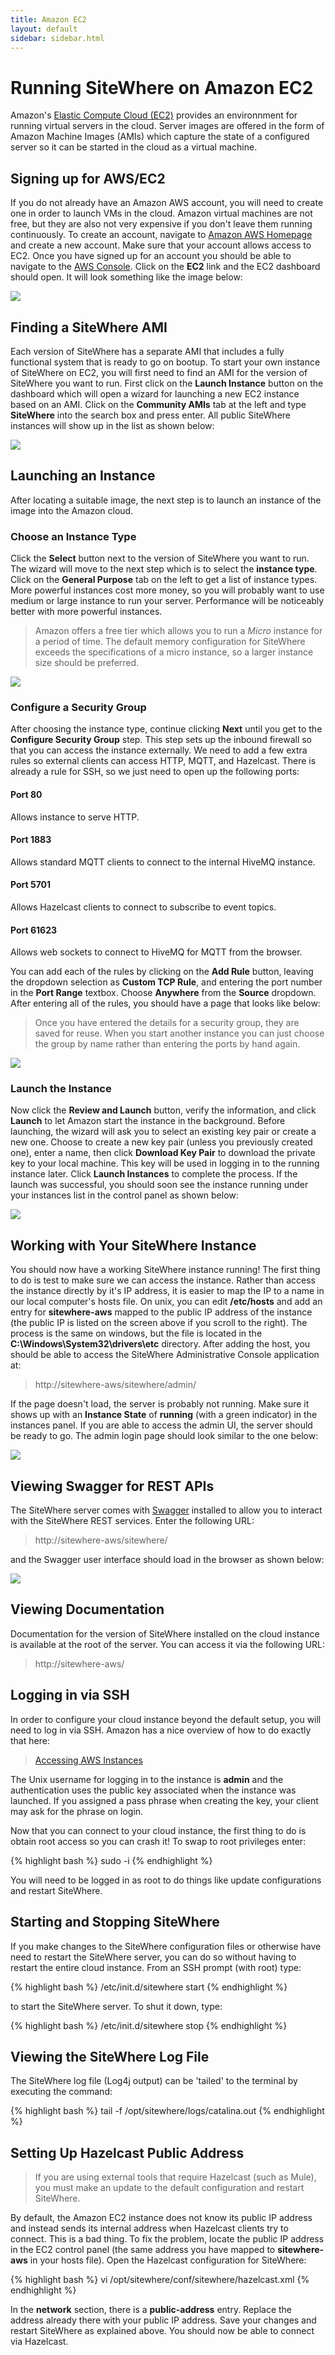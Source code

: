 ```yaml
---
title: Amazon EC2
layout: default
sidebar: sidebar.html
---
```


# Running SiteWhere on Amazon EC2
Amazon's [Elastic Compute Cloud (EC2)](http://aws.amazon.com/ec2/) provides an environnment for running virtual
servers in the cloud. Server images are offered in the form of Amazon Machine Images (AMIs) which capture
the state of a configured server so it can be started in the cloud as a virtual machine.

## Signing up for AWS/EC2
If you do not already have an Amazon AWS account, you will need to create one in order to launch VMs in the cloud.
Amazon virtual machines are not free, but they are also not very expensive if you don\'t leave them running 
continuously. To create an account, navigate to [Amazon AWS Homepage](http://aws.amazon.com/) and create 
a new account. Make sure that your account allows access to EC2. Once you have signed up for an account
you should be able to navigate to the [AWS Console](https://console.aws.amazon.com). Click on the **EC2** link 
and the EC2 dashboard should open. It will look something like the image below:

<a href="{{ site.url }}/images/cloud/ec2-dashboard.png" data-lightbox="architecture" title="Amazon EC2 Dashboard">
	<img src="{{ site.url }}/images/cloud/ec2-dashboard.png"/>
</a>

## Finding a SiteWhere AMI
Each version of SiteWhere has a separate AMI that includes a fully functional system that is ready to go
on bootup. To start your own instance of SiteWhere on EC2, you will first need to find an AMI for the
version of SiteWhere you want to run. First click on the **Launch Instance** button on the dashboard which
will open a wizard for launching a new EC2 instance based on an AMI. Click on the **Community AMIs** tab
at the left and type **SiteWhere** into the search box and press enter. All public SiteWhere instances
will show up in the list as shown below:

<a href="{{ site.url }}/images/cloud/ec2-sitewhere-amis.png" data-lightbox="architecture" title="SiteWhere AMI List">
	<img src="{{ site.url }}/images/cloud/ec2-sitewhere-amis.png"/>
</a>

## Launching an Instance
After locating a suitable image, the next step is to launch an instance of the image into
the Amazon cloud.

### Choose an Instance Type
Click the **Select** button next to the version of SiteWhere you want to run. The wizard will move to the next step 
which is to select the **instance type**. Click on the **General Purpose** tab on the left to get a list of instance
types. More powerful instances cost more money, so you will probably want to use medium or large 
instance to run your server. Performance will be noticeably better with more powerful instances.

> Amazon offers a free tier which allows you to run a *Micro* instance for a period of time. The default memory
  configuration for SiteWhere exceeds the specifications of a micro instance, so a larger instance size should
  be preferred.

<a href="{{ site.url }}/images/cloud/ec2-instance-type.png" data-lightbox="architecture" title="Choose Instance Type">
	<img src="{{ site.url }}/images/cloud/ec2-instance-type.png"/>
</a>

### Configure a Security Group
After choosing the instance type, continue clicking **Next** until you get to the **Configure Security Group** step.
This step sets up the inbound firewall so that you can access the instance externally. We need to add a few extra 
rules so external clients can access HTTP, MQTT, and Hazelcast. There is already a rule for SSH, so we just need to 
open up the following ports:

#### Port 80
Allows instance to serve HTTP.

#### Port 1883
Allows standard MQTT clients to connect to the internal HiveMQ instance.
	
#### Port 5701
Allows Hazelcast clients to connect to subscribe to event topics.
	
#### Port 61623
Allows web sockets to connect to HiveMQ for MQTT from the browser.
	
You can add each of the rules by clicking on the **Add Rule** button, leaving the dropdown selection as **Custom TCP Rule**,
and entering the port number in the **Port Range** textbox. Choose **Anywhere** from the **Source** dropdown. After entering 
all of the rules, you should have a page that looks like below:

> Once you have entered the details for a security group, they are saved for reuse. When you start another
  instance you can just choose the group by name rather than entering the ports by hand again.

<a href="{{ site.url }}/images/cloud/ec2-security-group.png" data-lightbox="architecture" title="Set Up Security Group">
	<img src="{{ site.url }}/images/cloud/ec2-security-group.png"/>
</a>

### Launch the Instance
Now click the **Review and Launch** button, verify the information, and click **Launch** to let Amazon start the
instance in the background. Before launching, the wizard will ask you to select an existing key pair or create a new one. 
Choose to create a new key pair (unless you previously created one), enter a name, then click **Download Key Pair** to 
download the private key to your local machine. This key will be used in logging in to the running instance later. 
Click **Launch Instances** to complete the process. If the launch was successful, you should soon see the instance running
under your instances list in the control panel as shown below:

<a href="{{ site.url }}/images/cloud/ec2-launched.png" data-lightbox="architecture" title="EC2 Instance Successfully Launched">
	<img src="{{ site.url }}/images/cloud/ec2-launched.png"/>
</a>

## Working with Your SiteWhere Instance
You should now have a working SiteWhere instance running! The first thing to do is test to make sure we can access
the instance. Rather than access the instance directly by it's IP address, it is easier to map the IP to a name
in our local computer's hosts file. On unix, you can edit **/etc/hosts** and add an entry for **sitewhere-aws**
mapped to the public IP address of the instance (the public IP is listed on the screen above if you scroll to the 
right). The process is the same on windows, but the file is located in the **C:\\Windows\\System32\\drivers\\etc** directory.
After adding the host, you should be able to access the SiteWhere Administrative Console application at:

> http://sitewhere-aws/sitewhere/admin/
	
If the page doesn't load, the server is probably not running. Make sure it shows up with an **Instance State** of 
**running** (with a green indicator) in the instances panel. If you are able to access the admin UI, the server
should be ready to go. The admin login page should look similar to the one below:

<a href="{{ site.url }}/images/cloud/sw-admin-login.png" data-lightbox="architecture" title="SiteWhere Admin Login Page">
	<img src="{{ site.url }}/images/cloud/sw-admin-login.png"/>
</a>

## Viewing Swagger for REST APIs
The SiteWhere server comes with [Swagger](https://github.com/wordnik/swagger-ui) installed to allow you to interact
with the SiteWhere REST services. Enter the following URL:

> http://sitewhere-aws/sitewhere/
	
and the Swagger user interface should load in the browser as shown below:

<a href="{{ site.url }}/images/cloud/sw-swagger.png" data-lightbox="architecture" title="Swagger Interface">
	<img src="{{ site.url }}/images/cloud/sw-swagger.png"/>
</a>

## Viewing Documentation
Documentation for the version of SiteWhere installed on the cloud instance is available at the root of the server. You
can access it via the following URL:

> http://sitewhere-aws/
	 
## Logging in via SSH
In order to configure your cloud instance beyond the default setup, you will need to log in via SSH. Amazon has
a nice overview of how to do exactly that here:

> [Accessing AWS Instances](http://docs.aws.amazon.com/AWSEC2/latest/UserGuide/AccessingInstances.html)
	
The Unix username for logging in to the instance is **admin** and the authentication uses
the public key associated when the instance was launched. If you assigned a pass phrase
when creating the key, your client may ask for the phrase on login.
	
Now that you can connect to your cloud instance, the first thing to do is obtain root access so you can crash it!
To swap to root privileges enter:

{% highlight bash %}
sudo -i
{% endhighlight %}
	
You will need to be logged in as root to do things like update configurations and restart SiteWhere.
	 	 
## Starting and Stopping SiteWhere
If you make changes to the SiteWhere configuration files or otherwise have need to restart the SiteWhere server,
you can do so without having to restart the entire cloud instance. From an SSH prompt (with root) type:

{% highlight bash %}
/etc/init.d/sitewhere start
{% endhighlight %}
	
to start the SiteWhere server. To shut it down, type:

{% highlight bash %}
/etc/init.d/sitewhere stop
{% endhighlight %}
	 	 
## Viewing the SiteWhere Log File
The SiteWhere log file (Log4j output) can be 'tailed' to the terminal by executing the command:

{% highlight bash %}
tail -f /opt/sitewhere/logs/catalina.out
{% endhighlight %}

## Setting Up Hazelcast Public Address

> If you are using external tools that require Hazelcast (such as Mule), you must make an update to
  the default configuration and restart SiteWhere.
            
By default, the Amazon EC2 instance does not know its public IP address and instead sends its internal address
when Hazelcast clients try to connect. This is a bad thing. To fix the problem, locate the public IP address 
in the EC2 control panel (the same address you have mapped to **sitewhere-aws** in your hosts file). Open the
Hazelcast configuration for SiteWhere:

{% highlight bash %}
vi /opt/sitewhere/conf/sitewhere/hazelcast.xml
{% endhighlight %}

In the **network** section, there is a **public-address** entry. Replace the address already there with your public
IP address. Save your changes and restart SiteWhere as explained above. You should now be able to connect via Hazelcast.

	 